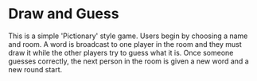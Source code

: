 # Draw and Guess

This is a simple 'Pictionary' style game. Users begin by choosing a name and room.
A word is broadcast to one player in the room and they must draw it while the other players try to guess what it is.
Once someone guesses correctly, the next person in the room is given a new word and a new round start.
